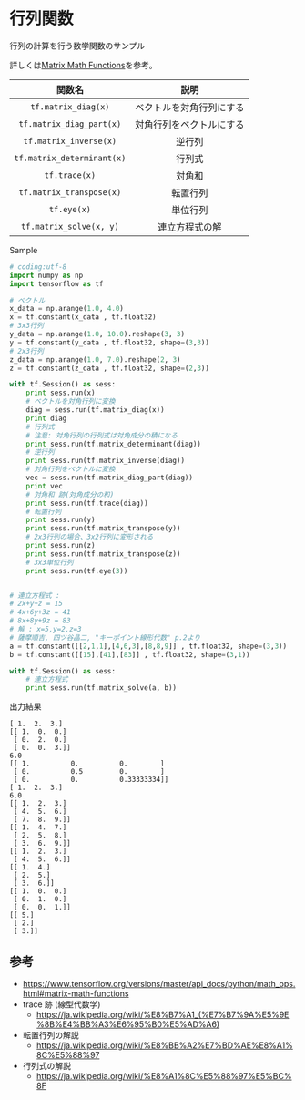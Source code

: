 # 行列関数

行列の計算を行う数学関数のサンプル

詳しくは[Matrix Math Functions](https://www.tensorflow.org/versions/master/api_docs/python/math_ops.html#matrix-math-functions)を参考。

|関数名|説明|
|:-:|:-:|
|`tf.matrix_diag(x)`|ベクトルを対角行列にする|
|`tf.matrix_diag_part(x)`|対角行列をベクトルにする|
|`tf.matrix_inverse(x)`|逆行列|
|`tf.matrix_determinant(x)`|行列式|
|`tf.trace(x)`|対角和|
|`tf.matrix_transpose(x)`|転置行列|
|`tf.eye(x)`|単位行列|
|`tf.matrix_solve(x, y)`|連立方程式の解|

Sample

```python
# coding:utf-8
import numpy as np
import tensorflow as tf

# ベクトル
x_data = np.arange(1.0, 4.0)
x = tf.constant(x_data , tf.float32)
# 3x3行列
y_data = np.arange(1.0, 10.0).reshape(3, 3)
y = tf.constant(y_data , tf.float32, shape=(3,3))
# 2x3行列
z_data = np.arange(1.0, 7.0).reshape(2, 3)
z = tf.constant(z_data , tf.float32, shape=(2,3))

with tf.Session() as sess:
    print sess.run(x)
    # ベクトルを対角行列に変換
    diag = sess.run(tf.matrix_diag(x))
    print diag
    # 行列式
    # 注意: 対角行列の行列式は対角成分の積になる
    print sess.run(tf.matrix_determinant(diag))
    # 逆行列
    print sess.run(tf.matrix_inverse(diag))
    # 対角行列をベクトルに変換
    vec = sess.run(tf.matrix_diag_part(diag))
    print vec
    # 対角和 跡(対角成分の和)
    print sess.run(tf.trace(diag))
    # 転置行列
    print sess.run(y)
    print sess.run(tf.matrix_transpose(y))
    # 2x3行列の場合、3x2行列に変形される
    print sess.run(z)
    print sess.run(tf.matrix_transpose(z))
    # 3x3単位行列
    print sess.run(tf.eye(3))


# 連立方程式 :
# 2x+y+z = 15
# 4x+6y+3z = 41
# 8x+8y+9z = 83
# 解 : x=5,y=2,z=3
# 薩摩順吉, 四ツ谷晶二, "キーポイント線形代数" p.2より
a = tf.constant([[2,1,1],[4,6,3],[8,8,9]] , tf.float32, shape=(3,3))
b = tf.constant([[15],[41],[83]] , tf.float32, shape=(3,1))

with tf.Session() as sess:
    # 連立方程式
    print sess.run(tf.matrix_solve(a, b))
```

出力結果

```
[ 1.  2.  3.]
[[ 1.  0.  0.]
 [ 0.  2.  0.]
 [ 0.  0.  3.]]
6.0
[[ 1.          0.          0.        ]
 [ 0.          0.5         0.        ]
 [ 0.          0.          0.33333334]]
[ 1.  2.  3.]
6.0
[[ 1.  2.  3.]
 [ 4.  5.  6.]
 [ 7.  8.  9.]]
[[ 1.  4.  7.]
 [ 2.  5.  8.]
 [ 3.  6.  9.]]
[[ 1.  2.  3.]
 [ 4.  5.  6.]]
[[ 1.  4.]
 [ 2.  5.]
 [ 3.  6.]]
[[ 1.  0.  0.]
 [ 0.  1.  0.]
 [ 0.  0.  1.]]
[[ 5.]
 [ 2.]
 [ 3.]]
```

## 参考

* https://www.tensorflow.org/versions/master/api_docs/python/math_ops.html#matrix-math-functions
* trace 跡 (線型代数学)
    * https://ja.wikipedia.org/wiki/%E8%B7%A1_(%E7%B7%9A%E5%9E%8B%E4%BB%A3%E6%95%B0%E5%AD%A6)
* 転置行列の解説
    * https://ja.wikipedia.org/wiki/%E8%BB%A2%E7%BD%AE%E8%A1%8C%E5%88%97
* 行列式の解説
    * https://ja.wikipedia.org/wiki/%E8%A1%8C%E5%88%97%E5%BC%8F
